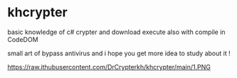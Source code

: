 # khcrypter
basic knowledge of c# crypter and download execute also with compile in CodeDOM 

small art of bypass antivirus and i hope you get more idea to study about it !

https://raw.ithubusercontent.com/DrCrypterkh/khcrypter/main/1.PNG
